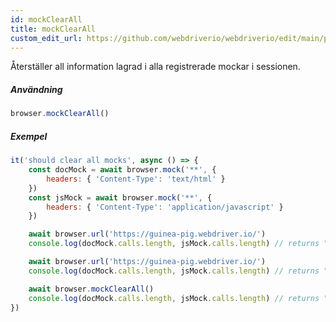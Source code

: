 ```yaml
---
id: mockClearAll
title: mockClearAll
custom_edit_url: https://github.com/webdriverio/webdriverio/edit/main/packages/webdriverio/src/commands/browser/mockClearAll.ts
---
```


Återställer all information lagrad i alla registrerade mockar i sessionen.

##### Användning

```js
browser.mockClearAll()
```

##### Exempel

```js title="mockClearAll.js"
it('should clear all mocks', async () => {
    const docMock = await browser.mock('**', {
        headers: { 'Content-Type': 'text/html' }
    })
    const jsMock = await browser.mock('**', {
        headers: { 'Content-Type': 'application/javascript' }
    })

    await browser.url('https://guinea-pig.webdriver.io/')
    console.log(docMock.calls.length, jsMock.calls.length) // returns "1 4"

    await browser.url('https://guinea-pig.webdriver.io/')
    console.log(docMock.calls.length, jsMock.calls.length) // returns "2 4" (JavaScript comes from cache)

    await browser.mockClearAll()
    console.log(docMock.calls.length, jsMock.calls.length) // returns "0 0"
})
```